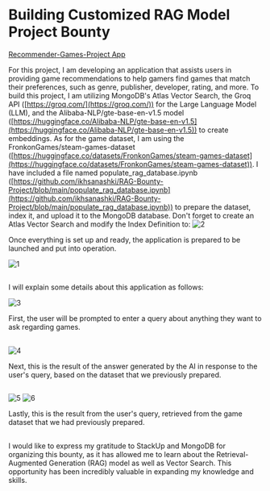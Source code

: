 # Building Customized RAG Model Project Bounty

[Recommender-Games-Project App](https://recommender-games-project.streamlit.app/)

For this project, I am developing an application that assists users in providing game recommendations to help gamers find games that match their preferences, such as genre, publisher, developer, rating, and more. To build this project, I am utilizing MongoDB's Atlas Vector Search, the Groq API ([https://groq.com/](https://groq.com/)) for the Large Language Model (LLM), and the Alibaba-NLP/gte-base-en-v1.5 model ([https://huggingface.co/Alibaba-NLP/gte-base-en-v1.5](https://huggingface.co/Alibaba-NLP/gte-base-en-v1.5)) to create embeddings. As for the game dataset, I am using the FronkonGames/steam-games-dataset ([https://huggingface.co/datasets/FronkonGames/steam-games-dataset](https://huggingface.co/datasets/FronkonGames/steam-games-dataset)). I have included a file named populate_rag_database.ipynb ([https://github.com/ikhsanashki/RAG-Bounty-Project/blob/main/populate_rag_database.ipynb](https://github.com/ikhsanashki/RAG-Bounty-Project/blob/main/populate_rag_database.ipynb)) to prepare the dataset, index it, and upload it to the MongoDB database. Don't forget to create an Atlas Vector Search and modify the Index Definition to:
![2](https://github.com/ikhsanashki/RAG-Bounty-Project/assets/169969056/396dc7cd-3435-4704-8112-c588ce6d9b33)


Once everything is set up and ready, the application is prepared to be launched and put into operation.

![1](https://github.com/ikhsanashki/RAG-Bounty-Project/assets/169969056/1096c4e2-cca9-404a-acf9-bd10084c3a0d)


##
I will explain some details about this application as follows:


![3](https://github.com/ikhsanashki/RAG-Bounty-Project/assets/169969056/499dee9d-49dc-491b-ba81-78a5a35a892a)

First, the user will be prompted to enter a query about anything they want to ask regarding games.
##

![4](https://github.com/ikhsanashki/RAG-Bounty-Project/assets/169969056/b37bda32-ba38-497b-ab3c-933e37c8c274)

Next, this is the result of the answer generated by the AI in response to the user's query, based on the dataset that we previously prepared.
##

![5](https://github.com/ikhsanashki/RAG-Bounty-Project/assets/169969056/0d3cd6c1-bddc-45ce-a121-e9bb6c10bd5e)
![6](https://github.com/ikhsanashki/RAG-Bounty-Project/assets/169969056/00841f6d-4f1e-449f-b835-326baf52f5a2)

Lastly, this is the result from the user's query, retrieved from the game dataset that we had previously prepared.
##
I would like to express my gratitude to StackUp and MongoDB for organizing this bounty, as it has allowed me to learn about the Retrieval-Augmented Generation (RAG) model as well as Vector Search. This opportunity has been incredibly valuable in expanding my knowledge and skills.

